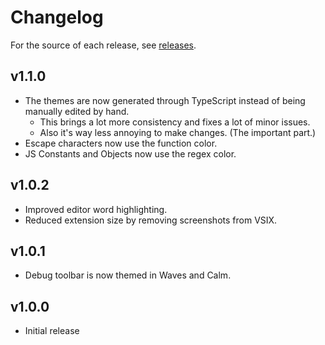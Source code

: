 # Changelog

For the source of each release, see [releases](https://github.com/njshockey/all-blue-theme/releases).

## v1.1.0

- The themes are now generated through TypeScript instead of
being manually edited by hand.
    - This brings a lot more consistency and fixes a lot of minor issues.
    - Also it's way less annoying to make changes. (The important part.)
- Escape characters now use the function color.
- JS Constants and Objects now use the regex color.

## v1.0.2

- Improved editor word highlighting.
- Reduced extension size by removing screenshots from VSIX.

## v1.0.1

- Debug toolbar is now themed in Waves and Calm.

## v1.0.0

- Initial release
